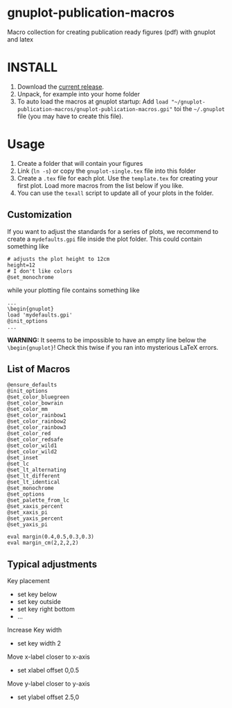 gnuplot-publication-macros
==========================

Macro collection for creating publication ready figures (pdf) with gnuplot and latex

# INSTALL

1. Download the [current release](https://github.com/qua-bla/gnuplot-publication-macros/raw/master/gnuplot-publication-macros.tar).
2. Unpack, for example into your home folder
3. To auto load the macros at gnuplot startup: Add `load "~/gnuplot-publication-macros/gnuplot-publication-macros.gpi"` toi the `~/.gnuplot` file (you may have to create this file).

# Usage

1. Create a folder that will contain your figures
2. Link (`ln -s`) or copy the `gnuplot-single.tex` file into this folder
3. Create a `.tex` file for each plot. Use the `template.tex` for creating your first plot. Load more macros from the list below if you like.
4. You can use the `texall` script to update all of your plots in the folder.

## Customization

If you want to adjust the standards for a series of plots, we recommend to create a `mydefaults.gpi` file inside the plot folder. This could contain something like

```
# adjusts the plot height to 12cm
height=12
# I don't like colors
@set_monochrome
```

while your plotting file contains something like

```
...
\begin{gnuplot}
load 'mydefaults.gpi'
@init_options
...
```

**WARNING:** It seems to be impossible to have an empty line below the `\begin{gnuplot}`! Check this twise if you ran into mysterious LaTeX errors.

## List of Macros

```
@ensure_defaults
@init_options
@set_color_bluegreen
@set_color_bowrain
@set_color_mm
@set_color_rainbow1
@set_color_rainbow2
@set_color_rainbow3
@set_color_red
@set_color_redsafe
@set_color_wild1
@set_color_wild2
@set_inset
@set_lc
@set_lt_alternating
@set_lt_different
@set_lt_identical
@set_monochrome
@set_options
@set_palette_from_lc
@set_xaxis_percent
@set_xaxis_pi
@set_yaxis_percent
@set_yaxis_pi

eval margin(0.4,0.5,0.3,0.3)
eval margin_cm(2,2,2,2)
```

## Typical adjustments

Key placement
- set key below
- set key outside
- set key right bottom
- ...

Increase Key width
- set key width 2

Move x-label closer to x-axis
- set xlabel offset 0,0.5

Move y-label closer to y-axis
- set ylabel offset 2.5,0

